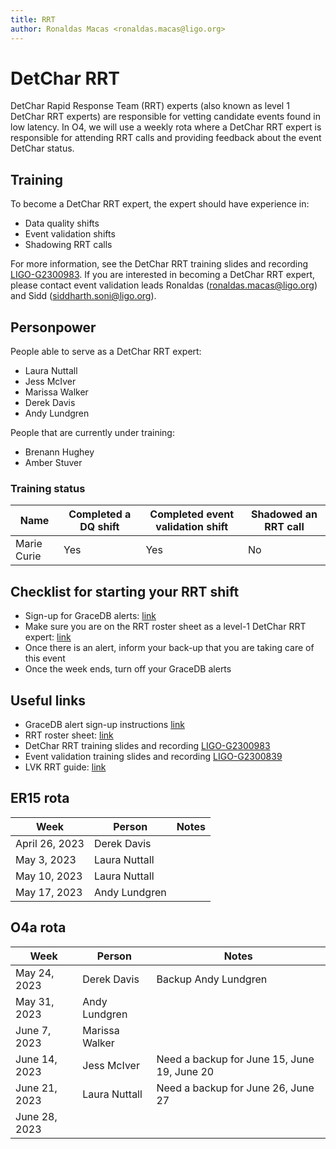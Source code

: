 ```yaml
---
title: RRT
author: Ronaldas Macas <ronaldas.macas@ligo.org>
---
```


# DetChar RRT

DetChar Rapid Response Team (RRT) experts (also known as level 1 DetChar RRT experts) are responsible for vetting candidate events found in low latency.
In O4, we will use a weekly rota where a DetChar RRT expert is responsible for attending RRT calls and providing feedback about the event DetChar status.


## Training

To become a DetChar RRT expert, the expert should have experience in:

- Data quality shifts
- Event validation shifts
- Shadowing RRT calls

For more information, see the DetChar RRT training slides and recording [LIGO-G2300983](https://dcc.ligo.org/G2300983). If you are interested in becoming a DetChar RRT expert, please contact event validation leads Ronaldas ([ronaldas.macas@ligo.org](mailto:ronaldas.macas@ligo.org)) and Sidd ([siddharth.soni@ligo.org](mailto:siddharth.soni@ligo.org)). 

## Personpower

People able to serve as a DetChar RRT expert:

- Laura Nuttall 
- Jess McIver
- Marissa Walker
- Derek Davis
- Andy Lundgren

People that are currently under training:

- Brenann Hughey
- Amber Stuver

### Training status

| Name           | Completed a DQ shift | Completed event validation shift | Shadowed an RRT call |
|----------------|----------------------|----------------------------------|----------------------|
| Marie Curie    | Yes                  | Yes                              | No                   |   


## Checklist for starting your RRT shift

- Sign-up for GraceDB alerts: [link](https://emfollow.docs.ligo.org/followup-advocate-guide/preparation.html#a-sign-up-for-gracedb-alerts)
- Make sure you are on the RRT roster sheet as a level-1 DetChar RRT expert: [link](https://drive.google.com/drive/u/0/folders/1LgncDpMSn7zDKq0Bu9TFMKBu7WKOddY3)
- Once there is an alert, inform your back-up that you are taking care of this event 
- Once the week ends, turn off your GraceDB alerts

## Useful links

- GraceDB alert sign-up instructions [link](https://emfollow.docs.ligo.org/followup-advocate-guide/preparation.html#a-sign-up-for-gracedb-alerts)
- RRT roster sheet: [link](https://drive.google.com/drive/u/0/folders/1LgncDpMSn7zDKq0Bu9TFMKBu7WKOddY3)
- DetChar RRT training slides and recording [LIGO-G2300983](https://dcc.ligo.org/G2300983)
- Event validation training slides and recording [LIGO-G2300839](https://dcc.ligo.org/LIGO-G2300839)
- LVK RRT guide: [link](https://emfollow.docs.ligo.org/followup-advocate-guide/index.html)

## ER15 rota

| Week           | Person        | Notes |
|----------------|---------------|-------|
| April 26, 2023 | Derek Davis   |       |
| May 3, 2023    | Laura Nuttall |       |
| May 10, 2023   | Laura Nuttall |       |
| May 17, 2023   | Andy Lundgren |       |

## O4a rota

| Week           | Person        | Notes |
|----------------|---------------|-------|
| May 24, 2023   | Derek Davis   | Backup Andy Lundgren |
| May 31, 2023   | Andy Lundgren |       |
| June 7, 2023   | Marissa Walker|       |
| June 14, 2023  | Jess McIver   | Need a backup for June 15, June 19, June 20 |
| June 21, 2023  | Laura Nuttall | Need a backup for June 26, June 27 |
| June 28, 2023  |               |       |


